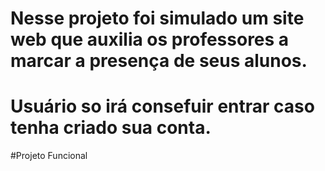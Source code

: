 # Nesse projeto foi simulado um site web que auxilia os professores a marcar a presença de seus alunos.
# Usuário so irá consefuir entrar caso tenha criado sua conta.
#Projeto Funcional
